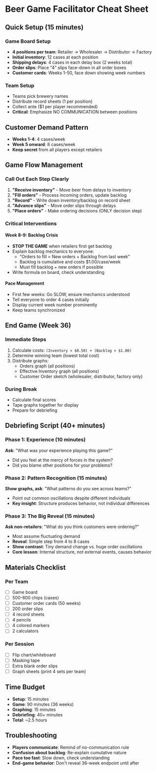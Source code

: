 # Beer Game Facilitator Cheat Sheet

## Quick Setup (15 minutes)

### Game Board Setup
- **4 positions per team**: Retailer → Wholesaler → Distributor → Factory
- **Initial inventory**: 12 cases at each position
- **Shipping delays**: 4 cases in each delay box (2 weeks total)
- **Order slips**: Place "4" slips face-down in all order boxes
- **Customer cards**: Weeks 1-50, face down showing week numbers

### Team Setup
- Teams pick brewery names
- Distribute record sheets (1 per position)
- Collect ante ($1 per player recommended)
- **Critical**: Emphasize NO COMMUNICATION between positions

## Customer Demand Pattern
- **Weeks 1-4**: 4 cases/week
- **Week 5 onward**: 8 cases/week
- **Keep secret** from all players except retailers

## Game Flow Management

### Call Out Each Step Clearly
1. **"Receive inventory"** - Move beer from delays to inventory
2. **"Fill orders"** - Process incoming orders, update backlog
3. **"Record"** - Write down inventory/backlog on record sheet
4. **"Advance slips"** - Move order slips through delays
5. **"Place orders"** - Make ordering decisions (ONLY decision step)

### Critical Interventions

#### Week 8-9: Backlog Crisis
- **STOP THE GAME** when retailers first get backlog
- Explain backlog mechanics to everyone:
  - "Orders to fill = New orders + Backlog from last week"
  - Backlog is cumulative and costs $1.00/case/week
  - Must fill backlog + new orders if possible
- Write formula on board, check understanding

#### Pace Management
- First few weeks: Go SLOW, ensure mechanics understood
- Tell everyone to order 4 cases initially
- Display current week number prominently
- Keep teams synchronized

## End Game (Week 36)

### Immediate Steps
1. Calculate costs: `(Inventory × $0.50) + (Backlog × $1.00)`
2. Determine winning team (lowest total cost)
3. Distribute graphs:
   - Orders graph (all positions)
   - Effective Inventory graph (all positions)  
   - Customer Order sketch (wholesaler, distributor, factory only)

### During Break
- Calculate final scores
- Tape graphs together for display
- Prepare for debriefing

## Debriefing Script (40+ minutes)

### Phase 1: Experience (10 minutes)
**Ask**: "What was your experience playing this game?"
- Did you feel at the mercy of forces in the system?
- Did you blame other positions for your problems?

### Phase 2: Pattern Recognition (15 minutes)
**Show graphs, ask**: "What patterns do you see across teams?"
- Point out common oscillations despite different individuals
- **Key insight**: Structure produces behavior, not individual differences

### Phase 3: The Big Reveal (15 minutes)
**Ask non-retailers**: "What do you think customers were ordering?"
- Most assume fluctuating demand
- **Reveal**: Simple step from 4 to 8 cases
- **Show contrast**: Tiny demand change vs. huge order oscillations
- **Core lesson**: Internal structure, not external events, causes behavior

## Materials Checklist

### Per Team
- [ ] Game board
- [ ] 500-600 chips (cases)
- [ ] Customer order cards (50 weeks)
- [ ] 200 order slips
- [ ] 4 record sheets
- [ ] 4 pencils
- [ ] 4 colored markers
- [ ] 2 calculators

### Per Session
- [ ] Flip chart/whiteboard
- [ ] Masking tape
- [ ] Extra blank order slips
- [ ] Graph sheets (print 4 sets per team)

## Time Budget
- **Setup**: 15 minutes
- **Game**: 90 minutes (36 weeks)
- **Graphing**: 15 minutes
- **Debriefing**: 40+ minutes
- **Total**: ~2.5 hours

## Troubleshooting
- **Players communicate**: Remind of no-communication rule
- **Confusion about backlog**: Re-explain cumulative nature
- **Pace too fast**: Slow down, check understanding
- **End-game behavior**: Don't reveal 36-week endpoint until after